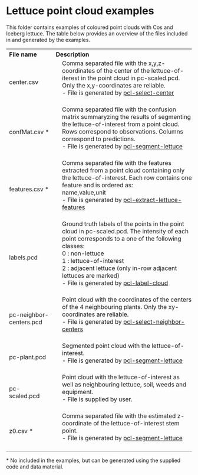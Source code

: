 # Lettuce point cloud examples

This folder contains examples of coloured point clouds with Cos and Iceberg lettuce.
The table below provides an overview of the files included in and generated by the examples.
<br>
<table>
<tr>
<th style="text-align:left;">File name</th>
<th style="text-align:left;" style="padding:0px 0px 0px 25px;">Description</th>
</tr>
<tr>
<td>center.csv</td>
<td style="padding:0px 0px 25px 25px;">Comma separated file with the x,y,z-coordinates of the center of the lettuce-of-iterest in the point cloud in pc-scaled.pcd.
Only the x,y-coordinates are reliable.<br>
  - File is generated by <a href="../src/pcl-select-center/">pcl-select-center</a></td>
</tr>
<tr>
<td>confMat.csv * </td>
<td style="padding:0px 0px 25px 25px;">Comma separated file with the confusion matrix summaryzing the results of segmenting the lettuce-of-interest from a point cloud. Rows correspond to observations. Columns correspond to predictions.<br>
- File is generated by <a href="../src/pcl-segment-lettuce/">pcl-segment-lettuce</a></td>
</tr>
<tr>
<td>features.csv * </td>
<td style="padding:0px 0px 25px 25px;">Comma separated file with the features extracted from a point cloud containing only the lettuce-of-interest. Each row contains one feature and is ordered as:<br>
name,value,unit<br> 
- File is generated by <a href="../src/pcl-extract-lettuce-features/">pcl-extract-lettuce-features</a></td>
</tr>
<tr>
<td>labels.pcd</td>
<td style="padding:0px 0px 25px 25px;">Ground truth labels of the points in the point cloud in pc-scaled.pcd. The intensity of each point corresponds to a one of the following classes:<br>
0 : non-lettuce<br>
1 : lettuce-of-interest<br>
2 : adjacent lettuce (only in-row adjacent lettuces are marked)<br>
- File is generated by <a href="../src/pcl-label-cloud/">pcl-label-cloud</a></td>
</tr>
<tr>
<td>pc-neighbor-centers.pcd</td>
<td style="padding:0px 0px 25px 25px;">Point cloud with the coordinates of the centers of the 4 neighbouring plants. Only the xy-coordinates are reliable.<br>
- File is generated by <a href="../src/pcl-select-neighbor-centers/">pcl-select-neighbor-centers</a></td>
</tr>
<tr>
<td>pc-plant.pcd</td>
<td style="padding:0px 0px 25px 25px;">Segmented point cloud with the lettuce-of-interest.<br>
- File is generated by <a href="../src/pcl-segment-lettuce/">pcl-segment-lettuce</a></td>
</tr>
<tr>
<td>pc-scaled.pcd</td>
<td style="padding:0px 0px 25px 25px;">Point cloud with the lettuce-of-interest as well as neighbouring lettuce, soil, weeds and equipment.<br>
- File is supplied by user.</td>
</tr>
<tr>
<td>z0.csv * </td>
<td style="padding:0px 0px 25px 25px;">Comma separated file with the estimated z-coordinate of the lettuce-of-interest stem point.<br>
- File is generated by <a href="../src/pcl-segment-lettuce/">pcl-segment-lettuce</a></td>
</tr>
</table>
 * No included in the examples, but can be generated using the supplied code and data material.
